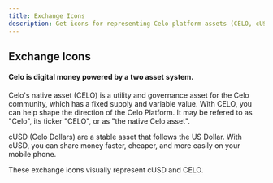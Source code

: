 ```yaml
---
title: Exchange Icons
description: Get icons for representing Celo platform assets (CELO, cUSD) on exchanges.
---
```


## Exchange Icons
#### Celo is digital money powered by a two asset system.

Celo's native asset (CELO) is a utility and governance asset for the Celo community, which has a fixed supply and variable value. With CELO, you can help shape the direction of the Celo Platform. It may be refered to as "Celo", its ticker "CELO", or as "the native Celo asset".


cUSD (Celo Dollars) are a stable asset that follows the US Dollar. With cUSD, you can share money faster, cheaper, and more easily on your mobile phone.


These exchange icons visually represent cUSD and CELO.

